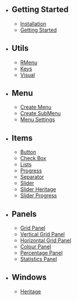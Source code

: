 - ## Getting Started
    - [Installation](/docs/{{version}}/installation)
    - [Getting Started](/docs/{{version}}/configuration)
- ## Utils
   - [RMenu]()
   - [Keys]()
   - [Visual]()
- ## Menu
   - [Create Menu]()
   - [Create SubMenu]()
   - [Menu Settings]()
- ## Items
   - [Button]()
   - [Check Box]()
   - [Lists]()
   - [Progress]()
   - [Separator]()
   - [Slider]()
   - [Slider Heritage]()
   - [Slider Progress]()
- ## Panels
   - [Grid Panel]()
   - [Vertical Grid Panel]()
   - [Horizontal Grid Panel]()
   - [Colour Panel]()
   - [Percentage Panel]()
   - [Statistics Panel]()
- ## Windows
   - [Heritage]()
